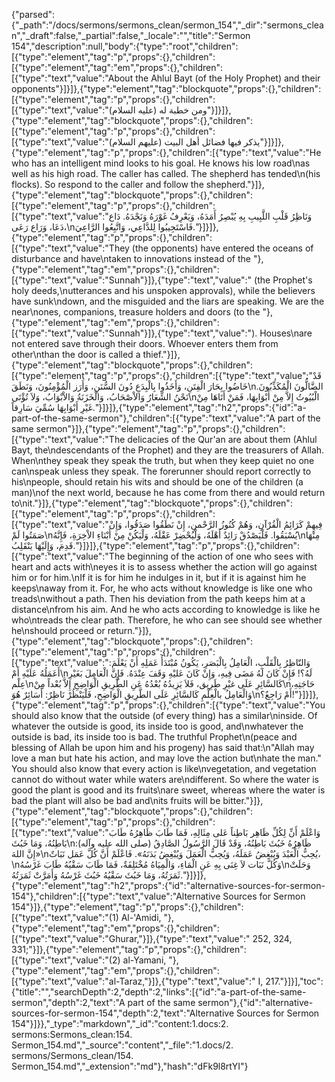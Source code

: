 {"parsed":{"_path":"/docs/sermons/sermons_clean/sermon_154","_dir":"sermons_clean","_draft":false,"_partial":false,"_locale":"","title":"Sermon 154","description":null,"body":{"type":"root","children":[{"type":"element","tag":"p","props":{},"children":[{"type":"element","tag":"em","props":{},"children":[{"type":"text","value":"About the Ahlul Bayt (of the Holy Prophet) and their opponents"}]}]},{"type":"element","tag":"blockquote","props":{},"children":[{"type":"element","tag":"p","props":{},"children":[{"type":"text","value":"ومن خطبة له (عليه السلام)"}]}]},{"type":"element","tag":"blockquote","props":{},"children":[{"type":"element","tag":"p","props":{},"children":[{"type":"text","value":"يذكر فيها فضائل أهل البيت (عليهم السلام)"}]}]},{"type":"element","tag":"p","props":{},"children":[{"type":"text","value":"He who has an intelligent mind looks to his goal. He knows his low road\nas well as his high road. The caller has called. The shepherd has tended\n(his flocks). So respond to the caller and follow the shepherd."}]},{"type":"element","tag":"blockquote","props":{},"children":[{"type":"element","tag":"p","props":{},"children":[{"type":"text","value":"وَنَاظِرُ قَلْبِ اللَّبِيبِ بِهِ يُبْصِرُ أَمَدَهُ، وَيَعْرِفُ غَوْرَهُ وَنَجْدَهُ. دَاع دَعَا، وَرَاع رَعَى،\nفَاسْتَجِيبُوا لِلدَّاعِي، وَاتَّبِعُوا الرَّاعِيَ."}]}]},{"type":"element","tag":"p","props":{},"children":[{"type":"text","value":"They (the opponents) have entered the oceans of disturbance and have\ntaken to innovations instead of the "},{"type":"element","tag":"em","props":{},"children":[{"type":"text","value":"Sunnah"}]},{"type":"text","value":" (the Prophet's holy deeds,\nutterances and his unspoken approvals), while the believers have sunk\ndown, and the misguided and the liars are speaking. We are the near\nones, companions, treasure holders and doors (to the "},{"type":"element","tag":"em","props":{},"children":[{"type":"text","value":"Sunnah"}]},{"type":"text","value":"). Houses\nare not entered save through their doors. Whoever enters them from other\nthan the door is called a thief."}]},{"type":"element","tag":"blockquote","props":{},"children":[{"type":"element","tag":"p","props":{},"children":[{"type":"text","value":"قَدْ خَاضُوا بِحَارَ الْفِتَنِ، وَأَخَذُوا بِالْبِدَعِ دُونَ السُّنَنِ، وَأَرَز الْمُؤْمِنُونَ، وَنَطَقَ\nالضَّالُّونَ الْمُكَذِّبُونَ. نَحْنُ الشِّعَارُ وَالاْصْحَابُ، وَالْخَزَنَةُ وَالاْبْوَابُ، وَلاَ تُؤْتَى\nالْبُيُوتُ إِلاَّ مِنْ أَبْوَابِهَا، فَمَنْ أَتَاهَا مِنْ غَيْرِ أَبْوَابِهَا سُمِّيَ سَارِقاً."}]}]},{"type":"element","tag":"h2","props":{"id":"a-part-of-the-same-sermon"},"children":[{"type":"text","value":"A part of the same sermon"}]},{"type":"element","tag":"p","props":{},"children":[{"type":"text","value":"The delicacies of the Qur'an are about them (Ahlul Bayt, the\ndescendants of the Prophet) and they are the treasurers of Allah. When\nthey speak they speak the truth, but when they keep quiet no one can\nspeak unless they speak. The forerunner should report correctly to his\npeople, should retain his wits and should be one of the children (a man)\nof the next world, because he has come from there and would return to\nit."}]},{"type":"element","tag":"blockquote","props":{},"children":[{"type":"element","tag":"p","props":{},"children":[{"type":"text","value":"فِيهِمْ كَرَائِمُ الْقُرْآنِ، وَهُمْ كُنُوزُ الرَّحْمنِ، إِنْ نَطَقُوا صَدَقُوا، وَإِنْ صَمَتُوا لَمْ\nيُسْبَقُوا. فَلْيَصْدُقْ رَائِدٌ أَهْلَهُ، وَلْيُحْضِرْ عَقْلَهُ، وَلْيَكُنْ مِنْ أَبْنَاءِ الاْخِرَةِ، فَإِنَّهُ\nمِنْهَا قَدِمَ، وَإِلَيْهَا يَنْقَلِبُ."}]}]},{"type":"element","tag":"p","props":{},"children":[{"type":"text","value":"The beginning of the action of one who sees with heart and acts with\neyes it is to assess whether the action will go against him or for him.\nIf it is for him he indulges in it, but if it is against him he keeps\naway from it. For, he who acts without knowledge is like one who treads\nwithout a path. Then his deviation from the path keeps him at a distance\nfrom his aim. And he who acts according to knowledge is like he who\ntreads the clear path. Therefore, he who can see should see whether he\nshould proceed or return."}]},{"type":"element","tag":"blockquote","props":{},"children":[{"type":"element","tag":"p","props":{},"children":[{"type":"text","value":"وَالنّاظِرُ بِالْقَلْبِ، الْعَامِلُ بِالْبَصَرِ، يَكُونُ مُبْتَدَأُ عَمَلِهِ أَنْ يَعْلَمَ: أَعَمَلُهُ عَلَيْهِ أَمْ\nلَهُ؟! فَإِنْ كَانَ لَهُ مَضَى فِيهِ، وَإِنْ كَانَ عَليْهِ وَقَفَ عِنْدَهُ. فَإِنَّ الْعَامِلَ بَغَيْرِ عِلْم\nكَالسَّائِرِ عَلَى غيْرِ طَرِيق، فَلاَ يَزِيدُهُ بُعْدُهُ عَنِ الطَّرِيقِ الْوَاضِحِ إِلاَّ بُعْداً مِنْ\nحَاجَتِهِ، وَالْعَامِلُ بالْعِلْمِ كَالسَّائِرِ عَلَى الطَّرِيقِ الْوَاضِحِ، فَلْيَنْظُرْ نَاظِرٌ: أَسَائِرٌ هُوَ\nأَمْ رَاجِعٌ؟!"}]}]},{"type":"element","tag":"p","props":{},"children":[{"type":"text","value":"You should also know that the outside (of every thing) has a similar\ninside. Of whatever the outside is good, its inside too is good, and\nwhatever the outside is bad, its inside too is bad. The truthful Prophet\n(peace and blessing of Allah be upon him and his progeny) has said that:\n\"Allah may love a man but hate his action, and may love the action but\nhate the man.\" You should also know that every action is like\nvegetation, and vegetation cannot do without water while waters are\ndifferent. So where the water is good the plant is good and its fruits\nare sweet, whereas where the water is bad the plant will also be bad and\nits fruits will be bitter."}]},{"type":"element","tag":"blockquote","props":{},"children":[{"type":"element","tag":"p","props":{},"children":[{"type":"text","value":"وَاعْلَمْ أَنِّ لِكُلِّ ظَاهِر بَاطِناً عَلى مِثَالِهِ، فَمَا طَابَ ظَاهِرُهُ طَابَ بَاطِنُهُ، وَمَا خَبُثَ\nظَاهِرُهُ خَبُثَ بَاطِنُهُ، وَقَدْ قَالَ الرَّسُولُ الصَّادِقُ (صلى الله عليه وآله): «إِنَّ اللهَ\nيُحِبُّ الْعَبْدَ وَيُبْغِضُ عَمَلَهُ، وَيُحِبُّ الْعَمَلَ وَيُبْغِضُ بَدَنَهُ». فَاعْلَمْ أَنَّ كُلَّ عَمَل نَبَاتٌ،\nوَكُلَّ نَبَات لاَ غِنَى بِهِ عَنِ الْمَاءِ، وَالْمِيَاهُ مُخْتَلِفَةٌ، فَمَا طَابَ سَقْيُهُ طَابَ غَرْسُهُ\nوَحَلَتْ ثَمَرَتُهُ، وَمَا خَبُثَ سَقْيُهُ خَبُثَ غَرْسُهُ وَأَمَرَّتْ ثَمَرَتُهُ."}]}]},{"type":"element","tag":"h2","props":{"id":"alternative-sources-for-sermon-154"},"children":[{"type":"text","value":"Alternative Sources for Sermon 154"}]},{"type":"element","tag":"p","props":{},"children":[{"type":"text","value":"(1) Al-'Amidi, "},{"type":"element","tag":"em","props":{},"children":[{"type":"text","value":"Ghurar,"}]},{"type":"text","value":" 252, 324, 331;"}]},{"type":"element","tag":"p","props":{},"children":[{"type":"text","value":"(2) al-Yamani, "},{"type":"element","tag":"em","props":{},"children":[{"type":"text","value":"al-Taraz,"}]},{"type":"text","value":" I, 217."}]}],"toc":{"title":"","searchDepth":2,"depth":2,"links":[{"id":"a-part-of-the-same-sermon","depth":2,"text":"A part of the same sermon"},{"id":"alternative-sources-for-sermon-154","depth":2,"text":"Alternative Sources for Sermon 154"}]}},"_type":"markdown","_id":"content:1.docs:2. sermons:Sermons_clean:154. Sermon_154.md","_source":"content","_file":"1.docs/2. sermons/Sermons_clean/154. Sermon_154.md","_extension":"md"},"hash":"dFk9l8rtYI"}